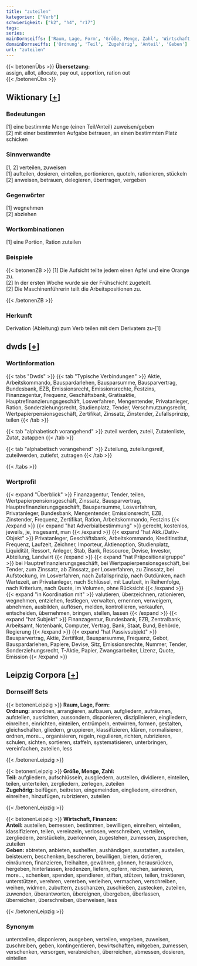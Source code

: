 ```yaml
---
title: "zuteilen"
kategorien: ["Verb"]
schwierigkeit: ["k2", "h4", "r17"]
tags:
series:
mainDornseiffs: ['Raum, Lage, Form', 'Größe, Menge, Zahl', 'Wirtschaft, Finanzen']
domainDornseiffs: ['Ordnung', 'Teil', 'Zugehörig', 'Anteil', 'Geben']
url: "zuteilen"
---
```


{{< betonenÜbs >}}
**Übersetzung:**  
assign, allot, allocate, pay out, apportion, ration  out  
{{< /betonenÜbs >}}

## Wiktionary [[+](https://de.wiktionary.org/wiki/zuteilen)]

### Bedeutungen
[1] eine bestimmte Menge (einen Teil/Anteil) zuweisen/geben  
[2] mit einer bestimmten Aufgabe betrauen, an einen bestimmten Platz schicken  

### Sinnverwandte
[1, 2] verteilen, zuweisen  
[1] aufteilen, dosieren, einteilen, portionieren, quoteln, rationieren, stückeln  
[2] anweisen, betrauen, delegieren, übertragen, vergeben  

### Gegenwörter
[1] wegnehmen  
[2] abziehen  

### Wortkombinationen
[1] eine Portion, Ration zuteilen  

### Beispiele
{{< betonenZB >}}
[1] Die Aufsicht teilte jedem einen Apfel und eine Orange zu.  
[2] In der ersten Woche wurde sie der Frühschicht zugeteilt.  
[2] Die Maschinenführerin teilt die Arbeitspositionen zu.  

{{< /betonenZB >}}
### Herkunft
Derivation (Ableitung) zum Verb teilen mit dem Derivatem zu-[1]  



## dwds [[+](https://www.dwds.de/wb/zuteilen)]

### Wortinformation
{{< tabs "Dwds" >}}
{{< tab "Typische Verbindungen" >}}
Aktie, Arbeitskommando, Bauspardarlehen, Bausparsumme, Bausparvertrag, Bundesbank, EZB, Emissionsrecht, Emissionsrechte, Festzins, Finanzagentur, Frequenz, Geschäftsbank, Gratisaktie, Hauptrefinanzierungsgeschäft, Losverfahren, Mengentender, Privatanleger, Ration, Sonderziehungsrecht, Studienplatz, Tender, Verschmutzungsrecht, Wertpapierpensionsgeschäft, Zertifikat, Zinssatz, Zinstender, Zufallsprinzip, teilen
{{< /tab >}}

{{< tab "alphabetisch vorangehend" >}}
zuteil werden, zuteil, Zutatenliste, Zutat, zutappen
{{< /tab >}}

{{< tab "alphabetisch vorangehend" >}}
Zuteilung, zuteilungsreif, zuteilwerden, zutiefst, zutragen
{{< /tab >}}

{{< /tabs >}}

### Wortprofil
{{< expand "Überblick" >}} Finanzagentur, Tender, teilen, Wertpapierpensionsgeschäft, Zinssatz, Bausparvertrag, Hauptrefinanzierungsgeschäft, Bausparsumme, Losverfahren, Privatanleger, Bundesbank, Mengentender, Emissionsrecht, EZB, Zinstender, Frequenz, Zertifikat, Ration, Arbeitskommando, Festzins {{< /expand >}}
{{< expand "hat Adverbialbestimmung" >}} gerecht, kostenlos, jeweils, je, insgesamt, man {{< /expand >}}
{{< expand "hat Akk./Dativ-Objekt" >}} Privatanleger, Geschäftsbank, Arbeitskommando, Kreditinstitut, Frequenz, Laufzeit, Zeichner, Importeur, Aktienoption, Studienplatz, Liquidität, Ressort, Anleger, Stab, Bank, Ressource, Devise, Investor, Abteilung, Landwirt {{< /expand >}}
{{< expand "hat Präpositionalgruppe" >}} bei Hauptrefinanzierungsgeschäft, bei Wertpapierpensionsgeschäft, bei Tender, zum Zinssatz, ab Zinssatz, per Losverfahren, zu Zinssatz, bei Aufstockung, im Losverfahren, nach Zufallsprinzip, nach Gutdünken, nach Wartezeit, an Privatanleger, nach Schlüssel, mit Laufzeit, in Reihenfolge, nach Kriterium, nach Quote, im Volumen, ohne Rücksicht {{< /expand >}}
{{< expand "in Koordination mit" >}} valutieren, überzeichnen, rationieren, wegnehmen, entziehen, festlegen, verwalten, ernennen, verweigern, abnehmen, ausbilden, auflösen, melden, kontrollieren, verkaufen, entscheiden, übernehmen, bringen, stellen, lassen {{< /expand >}}
{{< expand "hat Subjekt" >}} Finanzagentur, Bundesbank, EZB, Zentralbank, Arbeitsamt, Notenbank, Computer, Vertrag, Bank, Staat, Bund, Behörde, Regierung {{< /expand >}}
{{< expand "hat Passivsubjekt" >}} Bausparvertrag, Aktie, Zertifikat, Bausparsumme, Frequenz, Gebot, Bauspardarlehen, Papiere, Devise, Sitz, Emissionsrechte, Nummer, Tender, Sonderziehungsrecht, T-Aktie, Papier, Zwangsarbeiter, Lizenz, Quote, Emission {{< /expand >}}

## Leipzig Corpora [[+](https://corpora.uni-leipzig.de/en/res?word=zuteilen&corpusId=deu_newscrawl-public_2018)]

### Dornseiff Sets
{{< betonenLeipzig >}}
**Raum, Lage, Form:**  
**Ordnung:** anordnen, arrangieren, aufbauen, aufgliedern, aufräumen, aufstellen, ausrichten, aussondern, disponieren, disziplinieren, eingliedern, einreihen, einrichten, einteilen, entrümpeln, entwirren, formen, gestalten, gleichschalten, gliedern, gruppieren, klassifizieren, klären, normalisieren, ordnen, more..., organisieren, regeln, regulieren, richten, rubrizieren, schulen, sichten, sortieren, staffeln, systematisieren, unterbringen, vereinfachen, zuteilen, less  

{{< /betonenLeipzig >}}


{{< betonenLeipzig >}}
**Größe, Menge, Zahl:**  
**Teil:** aufgliedern, aufschlüsseln, ausgliedern, austeilen, dividieren, einteilen, teilen, unterteilen, zergliedern, zerlegen, zuteilen  
**Zugehörig:** beifügen, beitreten, eingemeinden, eingliedern, einordnen, einreihen, hinzufügen, rubrizieren, zuteilen  

{{< /betonenLeipzig >}}


{{< betonenLeipzig >}}
**Wirtschaft, Finanzen:**  
**Anteil:** austeilen, bemessen, bestimmen, bewilligen, einreihen, einteilen, klassifizieren, teilen, vereinzeln, verlosen, verschreiben, verteilen, zergliedern, zerstückeln, zuerkennen, zugestehen, zumessen, zusprechen, zuteilen  
**Geben:** abtreten, anbieten, aushelfen, aushändigen, ausstatten, austeilen, beisteuern, beschenken, bescheren, bewilligen, bieten, dotieren, einräumen, finanzieren, freihalten, gewähren, gönnen, herausrücken, hergeben, hinterlassen, kredenzen, liefern, opfern, reichen, sanieren, more..., schenken, spenden, spendieren, stiften, stützen, teilen, traktieren, unterstützen, verehren, vererben, verleihen, vermachen, verschreiben, weihen, widmen, zubuttern, zuschanzen, zuschießen, zustecken, zuteilen, zuwenden, überantworten, übereignen, übergeben, überlassen, überreichen, überschreiben, überweisen, less  

{{< /betonenLeipzig >}}

### Synonym
unterstellen, disponieren, ausgeben, verteilen, vergeben, zuweisen, zuschreiben, geben, kontingentieren, bewirtschaften, mitgeben, zumessen, verschenken, versorgen, verabreichen, überreichen, abmessen, dosieren, einteilen

